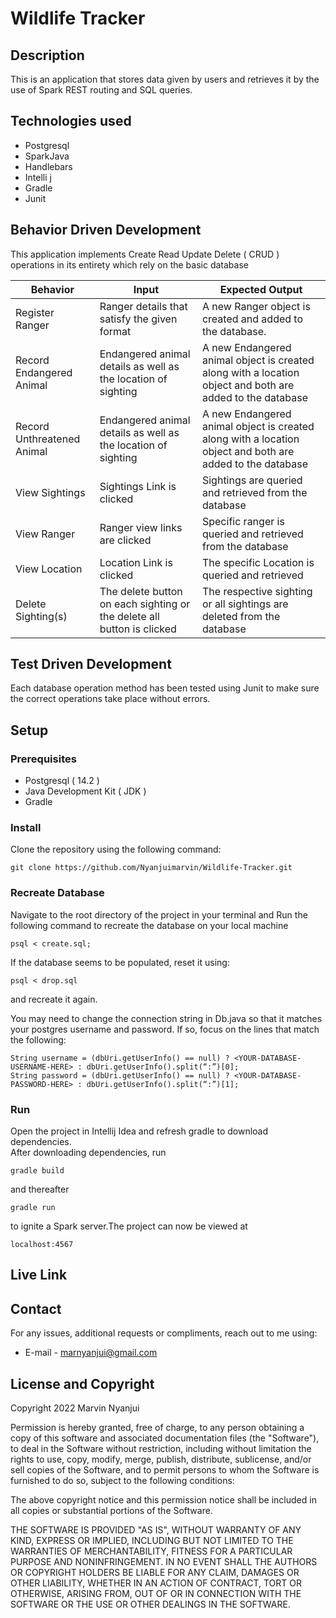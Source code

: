 # Wildlife Tracker
## Description
This is an application that stores data given by users and retrieves it by the use of Spark REST routing and SQL queries.
## Technologies used
- Postgresql
- SparkJava
- Handlebars
- Intelli j
- Gradle
- Junit

## Behavior Driven Development

This application implements Create Read Update Delete ( CRUD ) operations in its entirety which rely on the basic database

| Behavior                   | Input                                                                   | Expected Output                                                                                           |
|----------------------------|-------------------------------------------------------------------------|-----------------------------------------------------------------------------------------------------------|
| Register Ranger            | Ranger details that satisfy the given format                            | A new Ranger object is created and added to the database.                                                 |
| Record Endangered Animal   | Endangered animal details as well as the location of sighting           | A new Endangered animal object is created along with a location object and both are added to the database |   
| Record Unthreatened Animal | Endangered animal details as well as the location of sighting           | A new Endangered animal object is created along with a location object and both are added to the database |
| View Sightings             | Sightings Link is clicked                                               | Sightings are queried and retrieved from the database                                                     |
| View Ranger                | Ranger view links are clicked                                           | Specific ranger is queried and retrieved from the database                                                |
| View Location              | Location Link is clicked                                                | The specific Location is queried and retrieved                                                            |
| Delete Sighting(s)         | The delete button on each sighting or the delete all button is clicked  | The respective sighting or all sightings are deleted from the database                                    |


## Test Driven Development
Each database operation method has been tested using Junit to make sure the correct operations take place without errors.

## Setup
### Prerequisites
- Postgresql ( 14.2 )
- Java Development Kit ( JDK )
- Gradle

### Install

Clone the repository using the following command:
```
git clone https://github.com/Nyanjuimarvin/Wildlife-Tracker.git
```

### Recreate Database
Navigate to the root directory of the project in your terminal and Run the following command to recreate the database on your local machine
```
psql < create.sql;
```
If the database seems to be populated, reset it using:
```
psql < drop.sql
```
and recreate it again.

You may need to change the connection string in Db.java so that it matches your postgres username and password. If so, focus on the lines that match the following:
```
String username = (dbUri.getUserInfo() == null) ? <YOUR-DATABASE-USERNAME-HERE> : dbUri.getUserInfo().split(“:”)[0]; 
String password = (dbUri.getUserInfo() == null) ? <YOUR-DATABASE-PASSWORD-HERE> : dbUri.getUserInfo().split(“:”)[1]; 
```


### Run
Open the project in Intellij Idea and refresh gradle to download dependencies.  
After downloading dependencies, run
```
gradle build
```  
and thereafter
```
gradle run
```
to ignite a Spark server.The project can now be viewed at
```
localhost:4567
```

## Live Link

## Contact
For any issues, additional requests or compliments, reach out to me using:
* E-mail - marnyanjui@gmail.com



## License and Copyright

Copyright 2022 Marvin Nyanjui

Permission is hereby granted, free of charge, to any person obtaining a copy of this software and associated documentation files (the "Software"), to deal in the Software without restriction, including without limitation the rights to use, copy, modify, merge, publish, distribute, sublicense, and/or sell copies of the Software, and to permit persons to whom the Software is furnished to do so, subject to the following conditions:

The above copyright notice and this permission notice shall be included in all copies or substantial portions of the Software.

THE SOFTWARE IS PROVIDED "AS IS", WITHOUT WARRANTY OF ANY KIND, EXPRESS OR IMPLIED, INCLUDING BUT NOT LIMITED TO THE WARRANTIES OF MERCHANTABILITY, FITNESS FOR A PARTICULAR PURPOSE AND NONINFRINGEMENT. IN NO EVENT SHALL THE AUTHORS OR COPYRIGHT HOLDERS BE LIABLE FOR ANY CLAIM, DAMAGES OR OTHER LIABILITY, WHETHER IN AN ACTION OF CONTRACT, TORT OR OTHERWISE, ARISING FROM, OUT OF OR IN CONNECTION WITH THE SOFTWARE OR THE USE OR OTHER DEALINGS IN THE SOFTWARE.